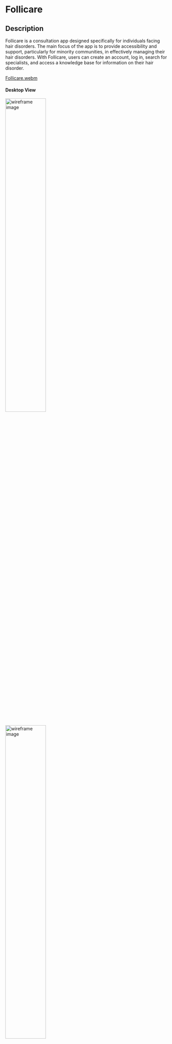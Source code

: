 # Follicare

## Description

Follicare is a consultation app designed specifically for individuals facing hair disorders. The main focus of the app is to provide accessibility and support, particularly for minority communities, in effectively managing their hair disorders. With Follicare, users can create an account, log in, search for specialists, and access a knowledge base for information on their hair disorder.

[Follicare.webm](https://github.com/woodsdeshe/follicare/assets/96597549/4835b266-5014-41a5-84a2-dd2a9ea4884a)

#### Desktop View
<img src="./src/assets/Screenshot%20(35).png" alt ="wireframe image" width="50%">
<img src="./src/assets/Screenshot%20(38).png" alt ="wireframe image" width="50%">

#### Tablet View
<img src="./src/assets/Screenshot%20(36).png" alt ="wireframe image" width="50%">

#### Mobile View
<img src="./src/assets/Screenshot%20(37).png" alt ="wireframe image" width="40%">
<img src="./src/assets/Screenshot%20(40).png" alt ="wireframe image" width="40%">



## Tools and Technologies

The following tools and technologies were used in this project:

![](https://img.shields.io/badge/Canva-%2300C4CC.svg?&style=for-the-badge&logo=Canva&logoColor=white)
![](https://img.shields.io/badge/Angular-DD0031?style=for-the-badge&logo=angular&logoColor=white)
![](https://img.shields.io/badge/Bootstrap-563D7C?style=for-the-badge&logo=bootstrap&logoColor=white)
![](https://img.shields.io/badge/Font_Awesome-339AF0?style=for-the-badge&logo=fontawesome&logoColor=white)
![](https://img.shields.io/badge/GitHub-100000?style=for-the-badge&logo=github&logoColor=white)

## Dependency Installation Instructions

1. Prerequisites: You will need Node.js and Node Package Manager installed on your local machine to be able to run this application. You can run the following command lines in your terminal to confirm you have them: 
   ```
   node—version
	 npm –version
   ```
If either one is not installed, you can download and install them from the [Node.js website](https://nodejs.org/en) and view their official documentation [here](https://nodejs.org/en/docs) 

2.	Download our application: 
  - [GitHub](https://github.com/woodsdeshe/follicare)
  - Make sure you extract the zip file! 
  - Then in your terminal navigate to the downloaded directory. 
  
3. Once in the folder directory in your terminal, you will need to install node modules. You can do that with the following command: 
    ```
    npm install
    ```
4. Before running the application, you will need to build the application by running the following command:
    ``` 
    ng build
    ```
5. Then run the following command to start your server: 
    ``` ng serve, or ng serve –open``` 
     to automatically run and open on your browser. 
     
6. If you did not elect to automatically open once the server started, you make visit http://localhost:4200 to visit our angular application! 

## Project Planning

You can find the planning documentation for this project [here](https://docs.google.com/document/d/1IrPEi7DRGvpivJOVLtRf7Ejdoql4ds-LKyS0UoeONZQ/edit?usp=sharing). It includes:

- Project deliverables and timelines
- Detailed scope and schedule
- [Project link](https://github.com/users/woodsdeshe/projects/6)

## Backend API Repository

The backend API for this project can be found [here](https://github.com/woodsdeshe/follicare-api#follicare-description).

## Approach

I approached the project by starting with a thorough planning phase. This involved creating a Project Pitch Deck that included user stories, an Entity-Relationship Diagram (ERD), and wireframes. Once the project received approval, I proceeded to establish a project KanBan board to effectively track tasks and monitor progress.

To begin development, I divided the project into various paths and identified the necessary models for Users, User Profiles, Favorites List, Specialists, and Resources. With a Test-Driven Development (TDD) approach in mind, I first focused on developing the models and writing corresponding tests. This allowed me to ensure the correctness and integrity of the data.

As I progressed, I encountered challenges such as accurately setting up and accessing seed data in the database. However, I overcame this hurdle by carefully configuring the necessary dependencies and ensuring the correct creation and loading of seed data. Additionally, I encountered difficulties with getting the tests to work correctly, which I later resolved by properly configuring the dependencies for Cucumber testing.

Throughout the development process, I paid attention to the project timeline and scope, ensuring that the models, services, and controllers for the different components were implemented effectively. I also incorporated JWT key authentication for enhanced security.

Once the backend was completed, I focused on successfully connecting the API with the Angular application. That came with its own challenges, including implementing CORS correctly and routing, but I was able to overcome those hurdles and start with implementing the design for the application. Once the functionality and design of the project was complete, I was able to review and reflect on my wins and hurdles and processed what I can implement in the future.

## Unsolved Problems and Hurdles
Throughout the development of this project, I encountered the following challenges:

- Accuracy of Tests:
  - One of the main challenges I encountered was ensuring the accuracy of tests. Interestingly, my old system was falsely reporting passing tests when they should have actually failed. This raised concerns about the reliability of the test results. To address this, I made it a priority to validate the tests thoroughly once a working path was completed. I conducted meticulous checks to ensure the accuracy and reliability of the test outcomes.

- Accessing Seed Data:
  - Another obstacle I faced was related to accessing the seed data in the h2 database. Initially, I had difficulties retrieving the seed data, which impeded the progress of the project. To overcome this issue, I delved into the configuration settings and dependencies, making sure everything was properly set up. By implementing the correct dependencies and ensuring the accurate creation and loading of seed data, I successfully resolved the problem and gained access to the necessary data.

- Security Implementation:
  - Integrating security features while simultaneously developing various paths posed a significant challenge. To address this, I decided to prioritize the completion of all path functionalities before fully integrating the security measures. This approach allowed me to focus on implementing security successfully once all the core functionalities were in place. Additionally, I had to make adjustments to the relationship mapping for some of the tables to ensure a smooth integration of the security features into the API.

- CORS Issue:
  - A crucial hurdle I faced was related to Cross-Origin Resource Sharing (CORS) implementation within the backend. Initially, I encountered difficulties due to an incorrect setup, which led to a CORS issue. To overcome this obstacle, I temporarily halted the development process to rectify the CORS problem. As part of the solution, I decided to refactor the seed data, incorporating more specialists and resources. This allowed me to simultaneously resolve the CORS issue while enhancing the data available in the API.

- Styling Bugs:
  - Implementing proper routing for successful user logins presented some challenges. I encountered styling bugs that prevented smooth navigation upon successful login. To overcome this, I conducted a detailed code review and undertook a focused study of Angular routing concepts. Armed with this knowledge, I was able to rectify the styling bugs and successfully reroute users to the main page upon logging in.

- User Updating, Deleting, and Favorites List:
  - Unfortunately, due to time constraints, I was unable to implement certain features. Specifically, I couldn't complete the functionality for user updating and deleting, as well as the implementation of the favorites list feature. Despite my best efforts, these aspects remained pending due to limited time resources.

Despite these hurdles, I approached each challenge with determination and devised effective solutions to ensure the successful completion of the Follicare project.

## Shoutouts
Thank you so much [Suresh](https://github.com/sureshmelvinsigera/) and [Leo](https://github.com/LRodriguez92) for helping me with the CORS and routing issues that I faced!
